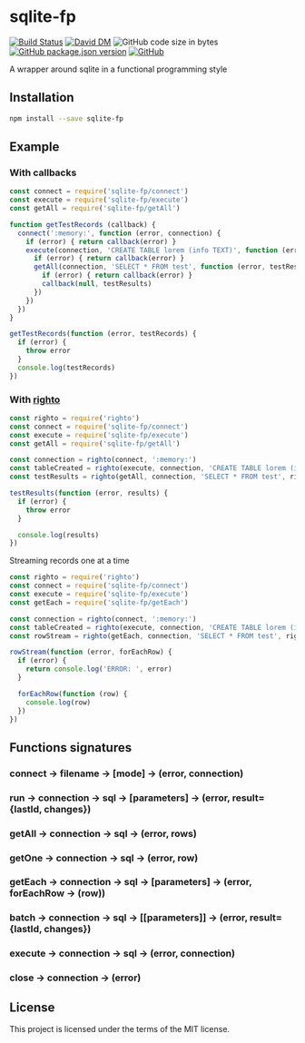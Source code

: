 # sqlite-fp
[![Build Status](https://travis-ci.org/markwylde/sqlite-fp.svg?branch=master)](https://travis-ci.org/markwylde/sqlite-fp)
[![David DM](https://david-dm.org/markwylde/sqlite-fp.svg)](https://david-dm.org/markwylde/sqlite-fp)
![GitHub code size in bytes](https://img.shields.io/github/languages/code-size/markwylde/sqlite-fp)
[![GitHub package.json version](https://img.shields.io/github/package-json/v/markwylde/sqlite-fp)](https://github.com/markwylde/sqlite-fp/releases)
[![GitHub](https://img.shields.io/github/license/markwylde/sqlite-fp)](https://github.com/markwylde/sqlite-fp/blob/master/LICENSE)

A wrapper around sqlite in a functional programming style

## Installation
```bash
npm install --save sqlite-fp
```

## Example
### With callbacks
```javascript
const connect = require('sqlite-fp/connect')
const execute = require('sqlite-fp/execute')
const getAll = require('sqlite-fp/getAll')

function getTestRecords (callback) {
  connect(':memory:', function (error, connection) {
    if (error) { return callback(error) }
    execute(connection, 'CREATE TABLE lorem (info TEXT)', function (error, tableCreated) {
      if (error) { return callback(error) }
      getAll(connection, 'SELECT * FROM test', function (error, testResults) {
        if (error) { return callback(error) }
        callback(null, testResults)
      })
    })
  })
}

getTestRecords(function (error, testRecords) {
  if (error) {
    throw error
  }
  console.log(testRecords)
})
```

### With [righto](https://github.com/KoryNunn/righto)
```javascript
const righto = require('righto')
const connect = require('sqlite-fp/connect')
const execute = require('sqlite-fp/execute')
const getAll = require('sqlite-fp/getAll')

const connection = righto(connect, ':memory:')
const tableCreated = righto(execute, connection, 'CREATE TABLE lorem (info TEXT)')
const testResults = righto(getAll, connection, 'SELECT * FROM test', righto.after(tableCreated))

testResults(function (error, results) {
  if (error) {
    throw error
  }

  console.log(results)
})
```

Streaming records one at a time
```javascript
const righto = require('righto')
const connect = require('sqlite-fp/connect')
const execute = require('sqlite-fp/execute')
const getEach = require('sqlite-fp/getEach')

const connection = righto(connect, ':memory:')
const tableCreated = righto(execute, connection, 'CREATE TABLE lorem (info TEXT)')
const rowStream = righto(getEach, connection, 'SELECT * FROM test', righto.after(tableCreated))

rowStream(function (error, forEachRow) {
  if (error) {
    return console.log('ERROR: ', error)
  }

  forEachRow(function (row) {
    console.log(row)
  })
})
```

## Functions signatures
### connect -> filename -> [mode] -> (error, connection)
### run -> connection -> sql -> [parameters] -> (error, result={lastId, changes})
### getAll -> connection -> sql -> (error, rows)
### getOne -> connection -> sql -> (error, row)
### getEach -> connection -> sql -> [parameters] -> (error, forEachRow -> (row))
### batch -> connection -> sql -> [[parameters]] -> (error, result={lastId, changes})
### execute -> connection -> sql -> (error, connection)
### close -> connection -> (error)

## License
This project is licensed under the terms of the MIT license.
